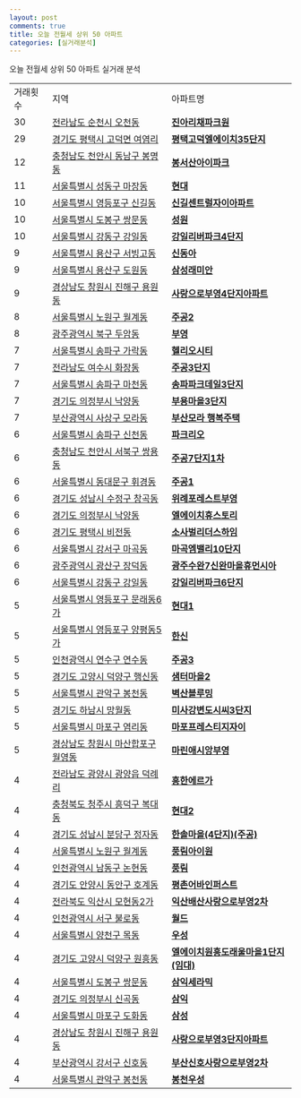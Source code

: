```yaml
---
layout: post
comments: true
title: 오늘 전월세 상위 50 아파트
categories: [실거래분석]
---
```


오늘 전월세 상위 50 아파트 실거래 분석

<table>
  <tr>
    <td>거래횟수</td>
    <td>지역</td>
    <td>아파트명</td>
  </tr>

  <tr>
    <td>30</td>
    <td><a href="/실거래가/2021/05/28/46150.html">전라남도 순천시 오천동</a></td>
    <td colspan="4" style="font-weight: bold;"><a href="https://search.naver.com/search.naver?query=오천동 진아리채파크원">진아리채파크원</a></td>
  </tr>

  <tr>
    <td>29</td>
    <td><a href="/실거래가/2021/05/28/41220.html">경기도 평택시 고덕면 여염리</a></td>
    <td colspan="4" style="font-weight: bold;"><a href="https://search.naver.com/search.naver?query=고덕면 여염리 평택고덕엘에이치35단지">평택고덕엘에이치35단지</a></td>
  </tr>

  <tr>
    <td>12</td>
    <td><a href="/실거래가/2021/05/28/44131.html">충청남도 천안시 동남구 봉명동</a></td>
    <td colspan="4" style="font-weight: bold;"><a href="https://search.naver.com/search.naver?query=봉명동 봉서산아이파크">봉서산아이파크</a></td>
  </tr>

  <tr>
    <td>11</td>
    <td><a href="/실거래가/2021/05/28/11200.html">서울특별시 성동구 마장동</a></td>
    <td colspan="4" style="font-weight: bold;"><a href="https://search.naver.com/search.naver?query=마장동 현대">현대</a></td>
  </tr>

  <tr>
    <td>10</td>
    <td><a href="/실거래가/2021/05/28/11560.html">서울특별시 영등포구 신길동</a></td>
    <td colspan="4" style="font-weight: bold;"><a href="https://search.naver.com/search.naver?query=신길동 신길센트럴자이아파트">신길센트럴자이아파트</a></td>
  </tr>

  <tr>
    <td>10</td>
    <td><a href="/실거래가/2021/05/28/11320.html">서울특별시 도봉구 쌍문동</a></td>
    <td colspan="4" style="font-weight: bold;"><a href="https://search.naver.com/search.naver?query=쌍문동 성원">성원</a></td>
  </tr>

  <tr>
    <td>10</td>
    <td><a href="/실거래가/2021/05/28/11740.html">서울특별시 강동구 강일동</a></td>
    <td colspan="4" style="font-weight: bold;"><a href="https://search.naver.com/search.naver?query=강일동 강일리버파크4단지">강일리버파크4단지</a></td>
  </tr>

  <tr>
    <td>9</td>
    <td><a href="/실거래가/2021/05/28/11170.html">서울특별시 용산구 서빙고동</a></td>
    <td colspan="4" style="font-weight: bold;"><a href="https://search.naver.com/search.naver?query=서빙고동 신동아">신동아</a></td>
  </tr>

  <tr>
    <td>9</td>
    <td><a href="/실거래가/2021/05/28/11170.html">서울특별시 용산구 도원동</a></td>
    <td colspan="4" style="font-weight: bold;"><a href="https://search.naver.com/search.naver?query=도원동 삼성래미안">삼성래미안</a></td>
  </tr>

  <tr>
    <td>9</td>
    <td><a href="/실거래가/2021/05/28/48129.html">경상남도 창원시 진해구 용원동</a></td>
    <td colspan="4" style="font-weight: bold;"><a href="https://search.naver.com/search.naver?query=용원동 사랑으로부영4단지아파트">사랑으로부영4단지아파트</a></td>
  </tr>

  <tr>
    <td>8</td>
    <td><a href="/실거래가/2021/05/28/11350.html">서울특별시 노원구 월계동</a></td>
    <td colspan="4" style="font-weight: bold;"><a href="https://search.naver.com/search.naver?query=월계동 주공2">주공2</a></td>
  </tr>

  <tr>
    <td>8</td>
    <td><a href="/실거래가/2021/05/28/29170.html">광주광역시 북구 두암동</a></td>
    <td colspan="4" style="font-weight: bold;"><a href="https://search.naver.com/search.naver?query=두암동 부영">부영</a></td>
  </tr>

  <tr>
    <td>7</td>
    <td><a href="/실거래가/2021/05/28/11710.html">서울특별시 송파구 가락동</a></td>
    <td colspan="4" style="font-weight: bold;"><a href="https://search.naver.com/search.naver?query=가락동 헬리오시티">헬리오시티</a></td>
  </tr>

  <tr>
    <td>7</td>
    <td><a href="/실거래가/2021/05/28/46130.html">전라남도 여수시 화장동</a></td>
    <td colspan="4" style="font-weight: bold;"><a href="https://search.naver.com/search.naver?query=화장동 주공3단지">주공3단지</a></td>
  </tr>

  <tr>
    <td>7</td>
    <td><a href="/실거래가/2021/05/28/11710.html">서울특별시 송파구 마천동</a></td>
    <td colspan="4" style="font-weight: bold;"><a href="https://search.naver.com/search.naver?query=마천동 송파파크데일3단지">송파파크데일3단지</a></td>
  </tr>

  <tr>
    <td>7</td>
    <td><a href="/실거래가/2021/05/28/41150.html">경기도 의정부시 낙양동</a></td>
    <td colspan="4" style="font-weight: bold;"><a href="https://search.naver.com/search.naver?query=낙양동 부용마을3단지">부용마을3단지</a></td>
  </tr>

  <tr>
    <td>7</td>
    <td><a href="/실거래가/2021/05/28/26530.html">부산광역시 사상구 모라동</a></td>
    <td colspan="4" style="font-weight: bold;"><a href="https://search.naver.com/search.naver?query=모라동 부산모라 행복주택">부산모라 행복주택</a></td>
  </tr>

  <tr>
    <td>6</td>
    <td><a href="/실거래가/2021/05/28/11710.html">서울특별시 송파구 신천동</a></td>
    <td colspan="4" style="font-weight: bold;"><a href="https://search.naver.com/search.naver?query=신천동 파크리오">파크리오</a></td>
  </tr>

  <tr>
    <td>6</td>
    <td><a href="/실거래가/2021/05/28/44133.html">충청남도 천안시 서북구 쌍용동</a></td>
    <td colspan="4" style="font-weight: bold;"><a href="https://search.naver.com/search.naver?query=쌍용동 주공7단지1차">주공7단지1차</a></td>
  </tr>

  <tr>
    <td>6</td>
    <td><a href="/실거래가/2021/05/28/11230.html">서울특별시 동대문구 휘경동</a></td>
    <td colspan="4" style="font-weight: bold;"><a href="https://search.naver.com/search.naver?query=휘경동 주공1">주공1</a></td>
  </tr>

  <tr>
    <td>6</td>
    <td><a href="/실거래가/2021/05/28/41131.html">경기도 성남시 수정구 창곡동</a></td>
    <td colspan="4" style="font-weight: bold;"><a href="https://search.naver.com/search.naver?query=창곡동 위례포레스트부영">위례포레스트부영</a></td>
  </tr>

  <tr>
    <td>6</td>
    <td><a href="/실거래가/2021/05/28/41150.html">경기도 의정부시 낙양동</a></td>
    <td colspan="4" style="font-weight: bold;"><a href="https://search.naver.com/search.naver?query=낙양동 엘에이치휴스토리">엘에이치휴스토리</a></td>
  </tr>

  <tr>
    <td>6</td>
    <td><a href="/실거래가/2021/05/28/41220.html">경기도 평택시 비전동</a></td>
    <td colspan="4" style="font-weight: bold;"><a href="https://search.naver.com/search.naver?query=비전동 소사벌리더스하임">소사벌리더스하임</a></td>
  </tr>

  <tr>
    <td>6</td>
    <td><a href="/실거래가/2021/05/28/11500.html">서울특별시 강서구 마곡동</a></td>
    <td colspan="4" style="font-weight: bold;"><a href="https://search.naver.com/search.naver?query=마곡동 마곡엠밸리10단지">마곡엠밸리10단지</a></td>
  </tr>

  <tr>
    <td>6</td>
    <td><a href="/실거래가/2021/05/28/29200.html">광주광역시 광산구 장덕동</a></td>
    <td colspan="4" style="font-weight: bold;"><a href="https://search.naver.com/search.naver?query=장덕동 광주수완7신완마을휴먼시아">광주수완7신완마을휴먼시아</a></td>
  </tr>

  <tr>
    <td>6</td>
    <td><a href="/실거래가/2021/05/28/11740.html">서울특별시 강동구 강일동</a></td>
    <td colspan="4" style="font-weight: bold;"><a href="https://search.naver.com/search.naver?query=강일동 강일리버파크6단지">강일리버파크6단지</a></td>
  </tr>

  <tr>
    <td>5</td>
    <td><a href="/실거래가/2021/05/28/11560.html">서울특별시 영등포구 문래동6가</a></td>
    <td colspan="4" style="font-weight: bold;"><a href="https://search.naver.com/search.naver?query=문래동6가 현대1">현대1</a></td>
  </tr>

  <tr>
    <td>5</td>
    <td><a href="/실거래가/2021/05/28/11560.html">서울특별시 영등포구 양평동5가</a></td>
    <td colspan="4" style="font-weight: bold;"><a href="https://search.naver.com/search.naver?query=양평동5가 한신">한신</a></td>
  </tr>

  <tr>
    <td>5</td>
    <td><a href="/실거래가/2021/05/28/28185.html">인천광역시 연수구 연수동</a></td>
    <td colspan="4" style="font-weight: bold;"><a href="https://search.naver.com/search.naver?query=연수동 주공3">주공3</a></td>
  </tr>

  <tr>
    <td>5</td>
    <td><a href="/실거래가/2021/05/28/41281.html">경기도 고양시 덕양구 행신동</a></td>
    <td colspan="4" style="font-weight: bold;"><a href="https://search.naver.com/search.naver?query=행신동 샘터마을2">샘터마을2</a></td>
  </tr>

  <tr>
    <td>5</td>
    <td><a href="/실거래가/2021/05/28/11620.html">서울특별시 관악구 봉천동</a></td>
    <td colspan="4" style="font-weight: bold;"><a href="https://search.naver.com/search.naver?query=봉천동 벽산블루밍">벽산블루밍</a></td>
  </tr>

  <tr>
    <td>5</td>
    <td><a href="/실거래가/2021/05/28/41450.html">경기도 하남시 망월동</a></td>
    <td colspan="4" style="font-weight: bold;"><a href="https://search.naver.com/search.naver?query=망월동 미사강변도시씨3단지">미사강변도시씨3단지</a></td>
  </tr>

  <tr>
    <td>5</td>
    <td><a href="/실거래가/2021/05/28/11440.html">서울특별시 마포구 염리동</a></td>
    <td colspan="4" style="font-weight: bold;"><a href="https://search.naver.com/search.naver?query=염리동 마포프레스티지자이">마포프레스티지자이</a></td>
  </tr>

  <tr>
    <td>5</td>
    <td><a href="/실거래가/2021/05/28/48125.html">경상남도 창원시 마산합포구 월영동</a></td>
    <td colspan="4" style="font-weight: bold;"><a href="https://search.naver.com/search.naver?query=월영동 마린애시앙부영">마린애시앙부영</a></td>
  </tr>

  <tr>
    <td>4</td>
    <td><a href="/실거래가/2021/05/28/46230.html">전라남도 광양시 광양읍 덕례리</a></td>
    <td colspan="4" style="font-weight: bold;"><a href="https://search.naver.com/search.naver?query=광양읍 덕례리 흥한에르가">흥한에르가</a></td>
  </tr>

  <tr>
    <td>4</td>
    <td><a href="/실거래가/2021/05/28/43113.html">충청북도 청주시 흥덕구 복대동</a></td>
    <td colspan="4" style="font-weight: bold;"><a href="https://search.naver.com/search.naver?query=복대동 현대2">현대2</a></td>
  </tr>

  <tr>
    <td>4</td>
    <td><a href="/실거래가/2021/05/28/41135.html">경기도 성남시 분당구 정자동</a></td>
    <td colspan="4" style="font-weight: bold;"><a href="https://search.naver.com/search.naver?query=정자동 한솔마을(4단지)(주공)">한솔마을(4단지)(주공)</a></td>
  </tr>

  <tr>
    <td>4</td>
    <td><a href="/실거래가/2021/05/28/11350.html">서울특별시 노원구 월계동</a></td>
    <td colspan="4" style="font-weight: bold;"><a href="https://search.naver.com/search.naver?query=월계동 풍림아이원">풍림아이원</a></td>
  </tr>

  <tr>
    <td>4</td>
    <td><a href="/실거래가/2021/05/28/28200.html">인천광역시 남동구 논현동</a></td>
    <td colspan="4" style="font-weight: bold;"><a href="https://search.naver.com/search.naver?query=논현동 풍림">풍림</a></td>
  </tr>

  <tr>
    <td>4</td>
    <td><a href="/실거래가/2021/05/28/41173.html">경기도 안양시 동안구 호계동</a></td>
    <td colspan="4" style="font-weight: bold;"><a href="https://search.naver.com/search.naver?query=호계동 평촌어바인퍼스트">평촌어바인퍼스트</a></td>
  </tr>

  <tr>
    <td>4</td>
    <td><a href="/실거래가/2021/05/28/45140.html">전라북도 익산시 모현동2가</a></td>
    <td colspan="4" style="font-weight: bold;"><a href="https://search.naver.com/search.naver?query=모현동2가 익산배산사랑으로부영2차">익산배산사랑으로부영2차</a></td>
  </tr>

  <tr>
    <td>4</td>
    <td><a href="/실거래가/2021/05/28/28260.html">인천광역시 서구 불로동</a></td>
    <td colspan="4" style="font-weight: bold;"><a href="https://search.naver.com/search.naver?query=불로동 월드">월드</a></td>
  </tr>

  <tr>
    <td>4</td>
    <td><a href="/실거래가/2021/05/28/11470.html">서울특별시 양천구 목동</a></td>
    <td colspan="4" style="font-weight: bold;"><a href="https://search.naver.com/search.naver?query=목동 우성">우성</a></td>
  </tr>

  <tr>
    <td>4</td>
    <td><a href="/실거래가/2021/05/28/41281.html">경기도 고양시 덕양구 원흥동</a></td>
    <td colspan="4" style="font-weight: bold;"><a href="https://search.naver.com/search.naver?query=원흥동 엘에이치원흥도래울마을1단지(임대)">엘에이치원흥도래울마을1단지(임대)</a></td>
  </tr>

  <tr>
    <td>4</td>
    <td><a href="/실거래가/2021/05/28/11320.html">서울특별시 도봉구 쌍문동</a></td>
    <td colspan="4" style="font-weight: bold;"><a href="https://search.naver.com/search.naver?query=쌍문동 삼익세라믹">삼익세라믹</a></td>
  </tr>

  <tr>
    <td>4</td>
    <td><a href="/실거래가/2021/05/28/41150.html">경기도 의정부시 신곡동</a></td>
    <td colspan="4" style="font-weight: bold;"><a href="https://search.naver.com/search.naver?query=신곡동 삼익">삼익</a></td>
  </tr>

  <tr>
    <td>4</td>
    <td><a href="/실거래가/2021/05/28/11440.html">서울특별시 마포구 도화동</a></td>
    <td colspan="4" style="font-weight: bold;"><a href="https://search.naver.com/search.naver?query=도화동 삼성">삼성</a></td>
  </tr>

  <tr>
    <td>4</td>
    <td><a href="/실거래가/2021/05/28/48129.html">경상남도 창원시 진해구 용원동</a></td>
    <td colspan="4" style="font-weight: bold;"><a href="https://search.naver.com/search.naver?query=용원동 사랑으로부영3단지아파트">사랑으로부영3단지아파트</a></td>
  </tr>

  <tr>
    <td>4</td>
    <td><a href="/실거래가/2021/05/28/26440.html">부산광역시 강서구 신호동</a></td>
    <td colspan="4" style="font-weight: bold;"><a href="https://search.naver.com/search.naver?query=신호동 부산신호사랑으로부영2차">부산신호사랑으로부영2차</a></td>
  </tr>

  <tr>
    <td>4</td>
    <td><a href="/실거래가/2021/05/28/11620.html">서울특별시 관악구 봉천동</a></td>
    <td colspan="4" style="font-weight: bold;"><a href="https://search.naver.com/search.naver?query=봉천동 봉천우성">봉천우성</a></td>
  </tr>

</table>
